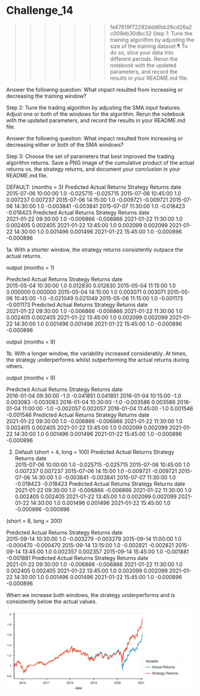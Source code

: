 # Challenge_14

>>>>>>> fe67619f72292ddd6bb26cd26a2c009eb30dbc32
Step 1: Tune the training algorithm by adjusting the size of the training dataset.¶
To do so, slice your data into different periods. Rerun the notebook with the updated parameters, and record the results in your README.md file.

Answer the following question: What impact resulted from increasing or decreasing the training window?

Step 2: Tune the trading algorithm by adjusting the SMA input features.
Adjust one or both of the windows for the algorithm. Rerun the notebook with the updated parameters, and record the results in your README.md file.

Answer the following question: What impact resulted from increasing or decreasing either or both of the SMA windows?

Step 3: Choose the set of parameters that best improved the trading algorithm returns.
Save a PNG image of the cumulative product of the actual returns vs. the strategy returns, and document your conclusion in your README.md file.

DEFAULT: (months = 3)
	Predicted	Actual Returns	Strategy Returns
date			
2015-07-06 10:00:00	1.0	-0.025715	-0.025715
2015-07-06 10:45:00	1.0	0.007237	0.007237
2015-07-06 14:15:00	1.0	-0.009721	-0.009721
2015-07-06 14:30:00	1.0	-0.003841	-0.003841
2015-07-07 11:30:00	1.0	-0.018423	-0.018423
Predicted	Actual Returns	Strategy Returns
date			
2021-01-22 09:30:00	1.0	-0.006866	-0.006866
2021-01-22 11:30:00	1.0	0.002405	0.002405
2021-01-22 13:45:00	1.0	0.002099	0.002099
2021-01-22 14:30:00	1.0	0.001496	0.001496
2021-01-22 15:45:00	1.0	-0.000896	-0.000896

1a. With a shorter window, the strategy returns consistently outpace the actual returns. 

output (months = 1)

Predicted	Actual Returns	Strategy Returns
date			
2015-05-04 10:30:00	1.0	0.012830	0.012830
2015-05-04 11:15:00	1.0	0.000000	0.000000
2015-05-04 14:15:00	1.0	0.003071	0.003071
2015-05-06 10:45:00	-1.0	-0.021049	0.021049
2015-05-06 11:15:00	1.0	-0.001173	-0.001173
Predicted	Actual Returns	Strategy Returns
date			
2021-01-22 09:30:00	1.0	-0.006866	-0.006866
2021-01-22 11:30:00	1.0	0.002405	0.002405
2021-01-22 13:45:00	1.0	0.002099	0.002099
2021-01-22 14:30:00	1.0	0.001496	0.001496
2021-01-22 15:45:00	1.0	-0.000896	-0.000896

output (months = 9)

1b. With a longer window, the variability increased considerably. At times, the strategy underperforms whilst outperforming the actual returns during others. 

output (months = 9) 

Predicted	Actual Returns	Strategy Returns
date			
2016-01-04 09:30:00	-1.0	-0.041851	0.041851
2016-01-04 10:15:00	-1.0	0.003083	-0.003083
2016-01-04 10:30:00	-1.0	-0.003586	0.003586
2016-01-04 11:00:00	-1.0	-0.002057	0.002057
2016-01-04 11:45:00	-1.0	0.001546	-0.001546
Predicted	Actual Returns	Strategy Returns
date			
2021-01-22 09:30:00	1.0	-0.006866	-0.006866
2021-01-22 11:30:00	1.0	0.002405	0.002405
2021-01-22 13:45:00	1.0	0.002099	0.002099
2021-01-22 14:30:00	1.0	0.001496	0.001496
2021-01-22 15:45:00	1.0	-0.000896	-0.000896



2. Default (short = 4, long = 100)
	Predicted	Actual Returns	Strategy Returns
date			
2015-07-06 10:00:00	1.0	-0.025715	-0.025715
2015-07-06 10:45:00	1.0	0.007237	0.007237
2015-07-06 14:15:00	1.0	-0.009721	-0.009721
2015-07-06 14:30:00	1.0	-0.003841	-0.003841
2015-07-07 11:30:00	1.0	-0.018423	-0.018423
Predicted	Actual Returns	Strategy Returns
date			
2021-01-22 09:30:00	1.0	-0.006866	-0.006866
2021-01-22 11:30:00	1.0	0.002405	0.002405
2021-01-22 13:45:00	1.0	0.002099	0.002099
2021-01-22 14:30:00	1.0	0.001496	0.001496
2021-01-22 15:45:00	1.0	-0.000896	-0.000896

(short = 8, long = 200)

Predicted	Actual Returns	Strategy Returns
date			
2015-09-14 10:30:00	1.0	-0.003279	-0.003279
2015-09-14 11:00:00	1.0	-0.000470	-0.000470
2015-09-14 13:15:00	1.0	-0.002821	-0.002821
2015-09-14 13:45:00	1.0	0.002357	0.002357
2015-09-14 15:45:00	1.0	-0.001881	-0.001881
Predicted	Actual Returns	Strategy Returns
date			
2021-01-22 09:30:00	1.0	-0.006866	-0.006866
2021-01-22 11:30:00	1.0	0.002405	0.002405
2021-01-22 13:45:00	1.0	0.002099	0.002099
2021-01-22 14:30:00	1.0	0.001496	0.001496
2021-01-22 15:45:00	1.0	-0.000896	-0.000896

When we increase both windows, the strategy underperforms and is consistently below the actual values. 

![bokeh plot](https://github.com/dcha314/Challenge_14/blob/main/bokeh_plot.jpg)
